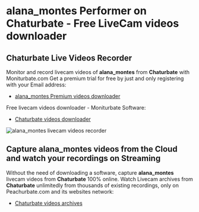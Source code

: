 # alana_montes Performer on Chaturbate - Free LiveCam videos downloader

## Chaturbate Live Videos Recorder

Monitor and record livecam videos of **alana_montes** from **Chaturbate** with Moniturbate.com
Get a premium trial for free by just and only registering with your Email address:
* [alana_montes Premium videos downloader](https://moniturbate.com/request-demo-licence-key.html)

Free livecam videos downloader - Moniturbate Software:
* [Chaturbate videos downloader](https://moniturbate.com/moniturbate-download-software.html)

![alana_montes livecam videos recorder](https://peachurnet.com/templates/moniturbate-software.png)


## Capture alana_montes videos from the Cloud and watch your recordings on Streaming

Without the need of downloading a software, capture **alana_montes** livecam videos from **Chaturbate** 100% online.
Watch Livecam archives from **Chaturbate** unlimitedly from thousands of existing recordings, only on Peachurbate.com and its websites network:
* [Chaturbate videos archives](https://peachurnet.com/)
